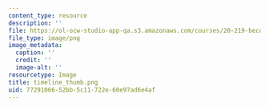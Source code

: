 ```yaml
---
content_type: resource
description: ''
file: https://ol-ocw-studio-app-qa.s3.amazonaws.com/courses/20-219-becoming-the-next-bill-nye-writing-and-hosting-the-educational-show-january-iap-2015/7729106652bb5c11722e60e97ad6e4af_timeline_thumb.png
file_type: image/png
image_metadata:
  caption: ''
  credit: ''
  image-alt: ''
resourcetype: Image
title: timeline_thumb.png
uid: 77291066-52bb-5c11-722e-60e97ad6e4af
---
```

